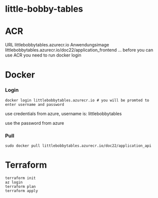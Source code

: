 # little-bobby-tables


# ACR
URL
    littlebobbytables.azurecr.io
Anwendungsimage
    littlebobbytables.azurecr.io/doc22/application_frontend
    ...
before you can use ACR you need to run docker login

# Docker
### Login
    docker login littlebobbytables.azurecr.io # you will be promted to enter username and password
use credentials from azure, username is: littlebobbytables

use the password from azure

### Pull

```
sudo docker pull littlebobbytables.azurecr.io/doc22/application_api
```


# Terraform
```
terraform init
az login
terraform plan
terraform apply
```
